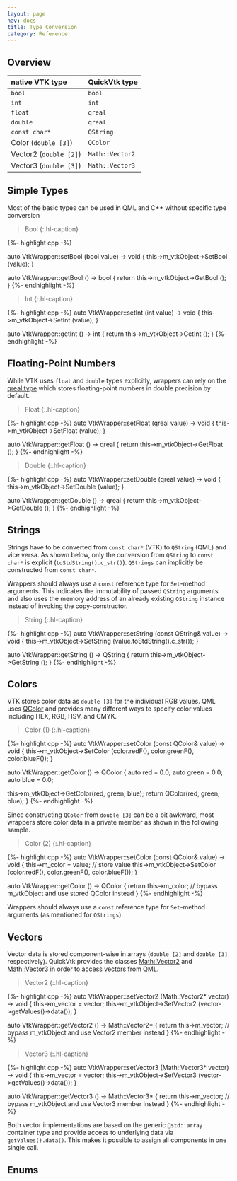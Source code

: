 ```yaml
---
layout: page
nav: docs
title: Type Conversion
category: Reference
---
```


## Overview

| native VTK type | QuickVtk type |
|:--- |:--- |
| `bool` | `bool` |
| `int` | `int` |
| `float` | `qreal` |
| `double` | `qreal` |
| `const char*` | `QString` |
| Color (`double [3]`) | `QColor` |
| Vector2 (`double [2]`) | `Math::Vector2` |
| Vector3 (`double [3]`) | `Math::Vector3` |

## Simple Types
Most of the basic types can be used in QML and C++ without specific type conversion

> Bool
{:.hl-caption}

{%- highlight cpp -%}

auto VtkWrapper::setBool (bool value) -> void {
  this->m_vtkObject->SetBool (value);
}

auto VtkWrapper::getBool () -> bool {
  return this->m_vtkObject->GetBool ();
}
{%- endhighlight -%}

> Int
{:.hl-caption}

{%- highlight cpp -%}
auto VtkWrapper::setInt (int value) -> void {
  this->m_vtkObject->SetInt (value);
}

auto VtkWrapper::getInt () -> int {
  return this->m_vtkObject->GetInt ();
}
{%- endhighlight -%}

## Floating-Point Numbers
While VTK uses `float` and `double` types explicitly, wrappers can rely on the [qreal type](https://doc.qt.io/qt-5/qml-real.html) which stores floating-point numbers in double precision by default.

> Float
{:.hl-caption}

{%- highlight cpp -%}
auto VtkWrapper::setFloat (qreal value) -> void {
  this->m_vtkObject->SetFloat (value);
}

auto VtkWrapper::getFloat () -> qreal {
  return this->m_vtkObject->GetFloat ();
}
{%- endhighlight -%}

> Double
{:.hl-caption}

{%- highlight cpp -%}
auto VtkWrapper::setDouble (qreal value) -> void {
  this->m_vtkObject->SetDouble (value);
}

auto VtkWrapper::getDouble () -> qreal {
  return this->m_vtkObject->GetDouble ();
}
{%- endhighlight -%}

## Strings
Strings have to be converted from `const char*` (VTK) to `QString` (QML) and vice versa. As shown below, only the conversion from `QString` to `const char*` is explicit (`toStdString().c_str()`). `QStrings` can implicitly be constructed from `const char*`.

Wrappers should always use a `const` reference type for `Set`-method arguments. This indicates the immutability of passed `QString` arguments and also uses the memory address of an already existing `QString` instance instead of invoking the copy-constructor.

> String
{:.hl-caption}

{%- highlight cpp -%}
auto VtkWrapper::setString (const QString& value) -> void {
    this->m_vtkObject->SetString (value.toStdString().c_str());
}

auto VtkWrapper::getString () -> QString {
    return this->m_vtkObject->GetString ();
}
{%- endhighlight -%}

## Colors
VTK stores color data as `double [3]` for the individual RGB values. QML uses [QColor](https://doc.qt.io/qt-5/qcolor.html) and provides many different ways to specify color values including HEX, RGB, HSV, and CMYK.

> Color (1)
{:.hl-caption}

{%- highlight cpp -%}
auto VtkWrapper::setColor (const QColor& value) -> void {
  this->m_vtkObject->SetColor (color.redF(), color.greenF(), color.blueF());
}

auto VtkWrapper::getColor () -> QColor {
  auto red = 0.0;
  auto green = 0.0;
  auto blue = 0.0;

  this->m_vtkObject->GetColor(red, green, blue);
  return QColor(red, green, blue);
}
{%- endhighlight -%}

Since constructing `QColor` from `double [3]` can be a bit awkward, most wrappers store color data in a private member as shown in the following sample.

> Color (2)
{:.hl-caption}

{%- highlight cpp -%}
auto VtkWrapper::setColor (const QColor& value) -> void {
  this->m_color = value; // store value
  this->m_vtkObject->SetColor (color.redF(), color.greenF(), color.blueF());
}

auto VtkWrapper::getColor () -> QColor {
  return this->m_color; // bypass m_vtkObject and use stored QColor instead
}
{%- endhighlight -%}

Wrappers should always use a `const` reference type for `Set`-method arguments (as mentioned for `QStrings`).

## Vectors
Vector data is stored component-wise in arrays (`double [2]` and `double [3]` respectively). QuickVtk provides the classes [Math::Vector2]({{site.baseurl}}/api/Math/Vector2) and [Math::Vector3]({{site.baseurl}}/api/Math/Vector3) in order to access vectors from QML.

> Vector2
{:.hl-caption}

{%- highlight cpp -%}
auto VtkWrapper::setVector2 (Math::Vector2* vector) -> void {
  this->m_vector = vector;
  this->m_vtkObject->SetVector2 (vector->getValues()->data());
}

auto VtkWrapper::getVector2 () -> Math::Vector2* {
  return this->m_vector; // bypass m_vtkObject and use Vector2 member instead
}
{%- endhighlight -%}


> Vector3
{:.hl-caption}

{%- highlight cpp -%}
auto VtkWrapper::setVector3 (Math::Vector3* vector) -> void {
  this->m_vector = vector;
  this->m_vtkObject->SetVector3 (vector->getValues()->data());
}

auto VtkWrapper::getVector3 () -> Math::Vector3* {
  return this->m_vector; // bypass m_vtkObject and use Vector3 member instead
}
{%- endhighlight -%}

Both vector implementations are based on the generic `std::array` container type and provide access to underlying data via `getValues().data()`. This makes it possible to assign all components in one single call.


## Enums
